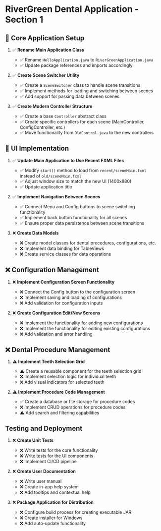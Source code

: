 # RiverGreen Dental Application - Section 1

## 🔰 Core Application Setup

1. ✅ **Rename Main Application Class**
   - ✅ Rename `HelloApplication.java` to `RiverGreenApplication.java`
   - ✅ Update package references and imports accordingly

2. ✅ **Create Scene Switcher Utility**
   - ✅ Create a `SceneSwitcher` class to handle scene transitions
   - ✅ Implement methods for loading and switching between scenes
   - ✅ Add support for passing data between scenes

3. ✅ **Create Modern Controller Structure**
   - ✅ Create a base `Controller` abstract class
   - ✅ Create specific controllers for each scene (MainController, ConfigController, etc.)
   - ✅ Move functionality from `OldControl.java` to the new controllers

## 🔰 UI Implementation

1. ✅ **Update Main Application to Use Recent FXML Files**
   - ✅ Modify `start()` method to load from `recent/sceneMain.fxml` instead of `old/sceneMain.fxml`
   - ✅ Adjust window size to match the new UI (1400x880)
   - ✅ Update application title

2. ✅ **Implement Navigation Between Scenes**
   - ✅ Connect Menu and Config buttons to scene switching functionality
   - ✅ Implement back button functionality for all scenes
   - ✅ Ensure proper data persistence between scene transitions

3. ❌ **Create Data Models**
   - ❌ Create model classes for dental procedures, configurations, etc.
   - ❌ Implement data binding for TableViews
   - ❌ Create service classes for data operations

## ❌ Configuration Management

1. ❌ **Implement Configuration Screen Functionality**
   - ❌ Connect the Config button to the configuration screen
   - ❌ Implement saving and loading of configurations
   - ❌ Add validation for configuration inputs

2. ❌ **Create Configuration Edit/New Screens**
   - ❌ Implement the functionality for adding new configurations
   - ❌ Implement the functionality for editing existing configurations
   - ❌ Add validation and error handling

## ❌ Dental Procedure Management

1. ⚠️ **Implement Teeth Selection Grid**
   - ⚠️ Create a reusable component for the teeth selection grid
   - ❌ Implement selection logic for individual teeth
   - ❌ Add visual indicators for selected teeth  

2. ⚠️ **Implement Procedure Code Management**
   - ✅ Create a database or file storage for procedure codes
   - ❌ Implement CRUD operations for procedure codes
   - ⚠️ Add search and filtering capabilities

## Testing and Deployment

1. ❌ **Create Unit Tests**
   - ❌ Write tests for the core functionality
   - ❌ Write tests for the UI components
   - ❌ Implement CI/CD pipeline

2. ❌ **Create User Documentation**
   - ❌ Write user manual
   - ❌ Create in-app help system
   - ❌ Add tooltips and contextual help

3. ❌ **Package Application for Distribution**
   - ❌ Configure build process for creating executable JAR
   - ❌ Create installer for Windows
   - ❌ Add auto-update functionality
